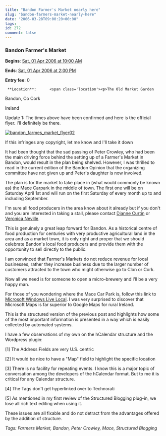 ```yaml
---
title: "Bandon Farmer's Market nearly here"
slug: "bandon-farmers-market-nearly-here"
date: "2006-03-28T09:00:20+00:00"
tags:
id: 272
comment: false
---
```


  <div class='vevent x-wpsb-simple-event'>       

### Bandon Farmer's Market

**Begins**: <abbr class='dtstart' title='2006-04-01T10:00:00'>Sat, 01 Apr 2006 at 10:00 AM</abbr>

**Ends**: <abbr class='dtend' title='2006-04-01T10:00:00'>Sat, 01 Apr 2006 at  2:00 PM</abbr>

**Entry fee**: 0

     **Location**:      <span class='location'><p>The Old Market Garden

Bandon,      Co Cork     

Ireland
    </span></p>       <div>

<p>Update 1: The times above have been confirmed and here is the official flyer. I'll definitely be there.

[![bandon_farmes_market_flyer02](http://static.flickr.com/51/118059814_7d583def10_m.jpg)](http://www.flickr.com/photos/bandon1/118059814/ "Photo Sharing")

 If this infringes any copyright, let me know and I'll take it down

It had been thought that the sad passing of Peter Crowley, who had been the main driving force behind the setting up of a Farmer's Market in Bandon, would result in the plan being shelved. However, I was thrilled to read in the current edition of the Bandon Opinion that the organizing committee have not given up and Peter's daughter is now involved.

The plan is for the market to take place in (what would commonly be known as) the Mace Carpark in the middle of town. The first one will be on Saturday April 1st and will run on the first Saturday of every month up to and including September.

I'm sure all food producers in the area know about it already but if you don't and you are interested in taking a stall, please contact [Dianne Curtin](mailto:dicurtin@eircom.net) or [Veronica Neville](mailto:veronica@rneville.com).

This is genuinely a great leap forward for Bandon. As a historical centre of food production for centuries with very productive agricultural land in the area and as a market town, it is only right and proper that we should celebrate Bandon's local food producers and provide them with the opportunity to sell directly to the public.

I am convinced that Farmer's Markets do not reduce revenue for local businesses, rather they increase business due to the larger number of customers attracted to the town who might otherwise go to Clon or Cork.

Now all we need is for someone to open a micro-brewery and I'll be a very happy man.

For those of you wondering where the Mace Car Park is, follow this link to [Microsoft Windows Live Local](http://local.live.com/?v=2andsp=aN.51.743760_-8.738509_Bandon%20Farmer%27s%20Market_Mace%20Car%20Park). I was very surprised to discover that Microsoft Maps is far superior to Google Maps for rural Ireland.

This is the structured version of the previous post and highlights how some of the most important information is presented in a way which is easily collected by automated systems.

I have a few observations of my own on the hCalendar structure and the Wordpress plugin:

[1] The Address Fields are very U.S. centric

[2] It would be nice to have a "Map" field to highlight the specific location

[3] There is no facility for repeating events. I know this is a major topic of conversation among the developers of the hCalendar format. But to me it is 
critical for any Calendar structure.

[4] The Tags don't get hyperlinked over to Technorati

[5] As mentioned in my first review of the Structured Blogging plug-in, we lose all rich text editing when using it.

 These issues are all fixable and do not detract from the advantages offered by the addition of structure.
</p></div>   

_Tags: Farmers Market, Bandon, Peter Crowley, Mace, Structured Blogging_
  </div>
<script type="application/x-subnode; charset=utf-8">
       <!-- the following is structured blog data for machine readers. -->
       <subnode xmlns:data-view="http://www.w3.org/2003/g/data-view#" data-view:transformation="http://structuredblogging.org/subnode-to-rdf-interpreter.xsl" xmlns="http://www.structuredblogging.org/xmlns#subnode">
            <xml-structured-blog-entry xmlns="http://www.structuredblogging.org/xmlns">
              <generator id="wpsb-1" type="x-wpsb-post" version="1"/><event type="event/generic"><name>Bandon Farmer's Market</name><price>0</price><location address="The Old Market Garden" city="Bandon" state="Co Cork" country="Ireland"/><description>&lt;p&gt;Update 1: The times above have been confirmed and here is the official flyer. I'll definitely be there.&lt;/p&gt;
&lt;p&gt;
&lt;a href= http://www.flickr.com/photos/bandon1/118059814/  title= Photo Sharing &gt;&lt;img src= http://static.flickr.com/51/118059814_7d583def10_m.jpg  width= 240  height= 163  alt= bandon_farmes_market_flyer02  /&gt;&lt;/a&gt;
&lt;/p&gt;
&lt;p&gt; If this infringes any copyright, let me know and I'll take it down&lt;/p&gt;

&lt;p&gt;It had been thought that the sad passing of Peter Crowley, who had been the main driving force behind the setting up of a Farmer's Market in Bandon, would result in the plan being shelved. However, I was thrilled to read in the current edition of the Bandon Opinion that the organizing committee have not given up and Peter's daughter is now involved.&lt;/p&gt;
&lt;p&gt;The plan is for the market to take place in (what would commonly be known as) the Mace Carpark in the middle of town. The first one will be on Saturday April 1st and will run on the first Saturday of every month up to and including September.&lt;/p&gt;
&lt;p&gt;I'm sure all food producers in the area know about it already but if you don't and you are interested in taking a stall, please contact &lt;a target= _blank  href= mailto:dicurtin@eircom.net &gt;Dianne Curtin&lt;/a&gt; or &lt;a target= _blank  href= mailto:veronica@rneville.com &gt;Veronica Neville&lt;/a&gt;.&lt;/p&gt;
&lt;p&gt;This is genuinely a great leap forward for Bandon. As a historical centre of food production for centuries with very productive agricultural land in the area and as a market town, it is only right and proper that we should celebrate Bandon's local food producers and provide them with the opportunity to sell directly to the public.&lt;/p&gt;
&lt;p&gt;I am convinced that Farmer's Markets do not reduce revenue for local businesses, rather they increase business due to the larger number of customers attracted to the town who might otherwise go to Clon or Cork.&lt;/p&gt;
&lt;p&gt;Now all we need is for someone to open a micro-brewery and I'll be a very happy man.&lt;/p&gt;
&lt;p&gt;For those of you wondering where the Mace Car Park is, follow this link to &lt;a target= _blank  href= http://local.live.com/?v=2andamp;sp=aN.51.743760_-8.738509_Bandon%20Farmer%27s%20Market_Mace%20Car%20Park &gt;Microsoft Windows Live Local&lt;/a&gt;. I was very surprised to discover that Microsoft Maps is far superior to Google Maps for rural Ireland.&lt;/p&gt;

&lt;p&gt;This is the structured version of the previous post and highlights how some of the most important information is presented in a way which is easily collected by automated systems.&lt;/p&gt;
&lt;p&gt;I have a few observations of my own on the hCalendar structure and the Wordpress plugin:&lt;/p&gt;
&lt;br /&gt;[1] The Address Fields are very U.S. centric
&lt;br /&gt;[2] It would be nice to have a  Map  field to highlight the specific location
&lt;br /&gt;[3] There is no facility for repeating events. I know this is a major topic of conversation among the developers of the hCalendar format. But to me it is 
critical for any Calendar structure.
&lt;br /&gt;[4] The Tags don't get hyperlinked over to Technorati
&lt;br /&gt;[5] As mentioned in my first review of the Structured Blogging plug-in, we lose all rich text editing when using it.
&lt;p&gt; These issues are all fixable and do not detract from the advantages offered by the addition of structure.&lt;/p&gt;</description><tags>Farmers Market, Bandon, Peter Crowley, Mace, Structured Blogging</tags><begins>2006-04-01T10:00:00</begins><ends>2006-04-01T14:00:00</ends></event>
            </xml-structured-blog-entry>
       </subnode>
       </script>
